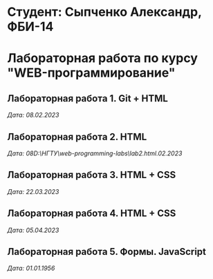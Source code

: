 # Студент: Сыпченко Александр, ФБИ-14

# Лабораторная работа по курсу "WEB-программирование"

## Лабораторная работа 1. Git + HTML

*Дата: 08.02.2023*
## Лабораторная работа 2. HTML
*Дата: 08D:\НГТУ\web-programming-labs\lab2.html.02.2023*

## Лабораторная работа 3. HTML + CSS

*Дата: 22.03.2023*

## Лабораторная работа 4. HTML + CSS

*Дата: 05.04.2023*

## Лабораторная работа 5. Формы. JavaScript

*Дата: 01.01.1956*